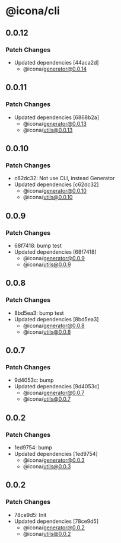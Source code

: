 # @icona/cli

## 0.0.12

### Patch Changes

- Updated dependencies [44aca2d]
  - @icona/generator@0.0.14

## 0.0.11

### Patch Changes

- Updated dependencies [6868b2a]
  - @icona/generator@0.0.13
  - @icona/utils@0.0.13

## 0.0.10

### Patch Changes

- c62dc32: Not use CLI, instead Generator
- Updated dependencies [c62dc32]
  - @icona/generator@0.0.10
  - @icona/utils@0.0.10

## 0.0.9

### Patch Changes

- 68f7418: bump test
- Updated dependencies [68f7418]
  - @icona/generator@0.0.9
  - @icona/utils@0.0.9

## 0.0.8

### Patch Changes

- 8bd5ea3: bump test
- Updated dependencies [8bd5ea3]
  - @icona/generator@0.0.8
  - @icona/utils@0.0.8

## 0.0.7

### Patch Changes

- 9d4053c: bump
- Updated dependencies [9d4053c]
  - @icona/generator@0.0.7
  - @icona/utils@0.0.7

## 0.0.2

### Patch Changes

- 1ed9754: bump
- Updated dependencies [1ed9754]
  - @icona/generator@0.0.3
  - @icona/utils@0.0.3

## 0.0.2

### Patch Changes

- 78ce9d5: Init
- Updated dependencies [78ce9d5]
  - @icona/generator@0.0.2
  - @icona/utils@0.0.2
